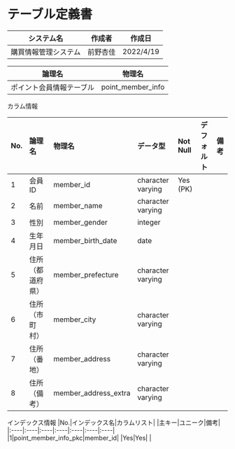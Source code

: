 # テーブル定義書

|システム名|作成者|作成日|
|----|----|----|
|購買情報管理システム|前野杏佳|2022/4/19|

|論理名|物理名|
|----|----|
|ポイント会員情報テーブル|point_member_info|

カラム情報

|No.|論理名|物理名|データ型|Not Null|デフォルト|備考|
|:----|:----|:----|:----|:----|:----|:----|
|1|会員ID|member_id|character varying|Yes (PK)| | |
|2|名前|member_name|character varying| | | |
|3|性別|member_gender|integer| | | |
|4|生年月日|member_birth_date|date| | | |
|5|住所（都道府県）|member_prefecture|character varying| | | |
|6|住所（市町村）|member_city|character varying| | | |
|7|住所（番地）|member_address|character varying| | | |
|8|住所（備考）|member_address_extra|character varying| | | |

インデックス情報
|No.|インデックス名|カラムリスト| |主キー|ユニーク|備考|
|:----|:----|:----|:----|:----|:----|:----|
|1|point_member_info_pkc|member_id| |Yes|Yes| |
